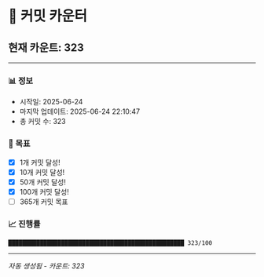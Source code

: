 # 🔢 커밋 카운터

## 현재 카운트: 323

---

### 📊 정보
- 시작일: 2025-06-24
- 마지막 업데이트: 2025-06-24 22:10:47
- 총 커밋 수: 323

### 🎯 목표
- [x] 1개 커밋 달성!
- [x] 10개 커밋 달성!
- [x] 50개 커밋 달성!
- [x] 100개 커밋 달성!
- [ ] 365개 커밋 목표

### 📈 진행률
```
██████████████████████████████████████████████████ 323/100
```

---
*자동 생성됨 - 카운트: 323*
